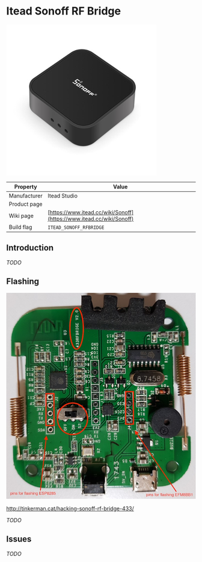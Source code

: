 # Itead Sonoff RF Bridge

![Sonoff RF Bridge](images/devices/itead-sonoff-rfbridge.jpg)

|Property|Value|
|---|---|
|Manufacturer|Itead Studio|
|Product page||
|Wiki page|[https://www.itead.cc/wiki/Sonoff](https://www.itead.cc/wiki/Sonoff)|
|Build flag|`ITEAD_SONOFF_RFBRIDGE`|

## Introduction

*TODO*

## Flashing

![Sonoff RF Bridge board](images/flashing/sonoff-rf-bridge-v2.jpg)

http://tinkerman.cat/hacking-sonoff-rf-bridge-433/

*TODO*

## Issues

*TODO*
